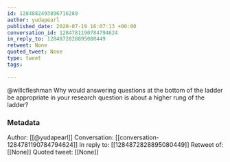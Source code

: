 ```yaml
---
id: 1284882493896716289
author: yudapearl
published_date: 2020-07-19 16:07:13 +00:00
conversation_id: 1284781190784794624
in_reply_to: 1284872828895080449
retweet: None
quoted_tweet: None
type: tweet
tags:

---
```


@willcfleshman Why would answering questions at the bottom of the ladder be appropriate in your research question is about a higher rung of the ladder?

### Metadata

Author: [[@yudapearl]]
Conversation: [[conversation-1284781190784794624]]
In reply to: [[1284872828895080449]]
Retweet of: [[None]]
Quoted tweet: [[None]]
